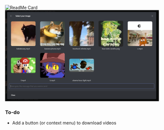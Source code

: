 ![ReadMe Card](https://github-readme-stats.vercel.app/api/pin/?username=A-User-s-Discord-Plugins&repo=quick-images&theme=tokyonight)
![preview](screenshots/1.png)

### To-do
- Add a button (or context menu) to download videos